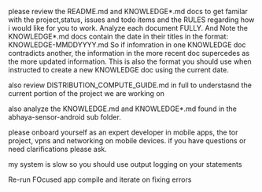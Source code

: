 please review the README.md and KNOWLEDGE*.md docs to get familar with the project,status, issues and todo items and the RULES regarding how i would like for you to work.  Analyze each document FULLY. And Note the KNOWLEDGE*.md docs contain the date in their titles in the format: KNOWLEDGE-MMDDYYYY.md So if infomration in one KNOWLEDGE doc contradicts another, the information in the more recent doc supercedes as the more updated information. This is also the format you should use when instructed to create a new KNOWLEDGE doc using the current date.

also review DISTRIBUTION_COMPUTE_GUIDE.md in full to understasnd the current portion of the project we are working on

also analyze the KNOWLEDGE.md and KNOWLEDGE*.md found in the abhaya-sensor-android sub folder.

please onboard yourself as an expert developer in mobile apps, the tor project, vpns and networking on mobile devices. if you have questions or need clarifications please ask.


my system is slow so you should use output logging on your statements

Re-run FOcused app compile and iterate on fixing errors
